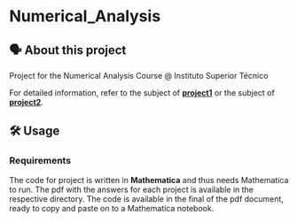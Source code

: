 # Numerical_Analysis

## 🗣️ About this project

Project for the Numerical Analysis Course @ Instituto Superior Técnico

For detailed information, refer to the subject of [**project1**](https://github.com/vascopearson/Numerical_Analysis/blob/master/Trabalho1/Trab1-AN-2020-21.pdf)
or the subject of [**project2**](https://github.com/vascopearson/Numerical_Analysis/blob/master/Trabalho2/T2-G18.pdf).

## 🛠️ Usage

### Requirements

The code for project is written in **Mathematica** and thus needs Mathematica to run.
The pdf with the answers for each project is available in the respective directory. The code is available in the final of the pdf document, ready to copy and paste on to a Mathematica notebook.
